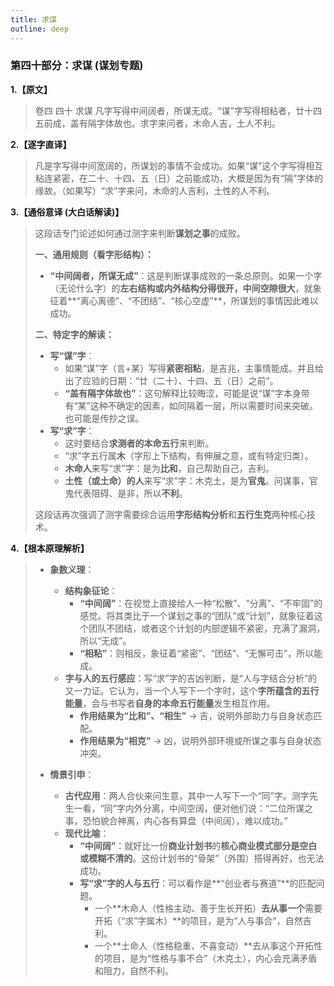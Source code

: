 ```yaml
---
title: 求谋
outline: deep
---
```

  
### **第四十部分：求谋 (谋划专题)**

**1.【原文】**
> 卷四 四十 求谋
> 凡字写得中间阔者，所谋无成。“谋”字写得相粘者，廿十四五前成，盖有隔字体故也。求字来问者，木命人吉，土人不利。

**2.【逐字直译】**
> 凡是字写得中间宽阔的，所谋划的事情不会成功。如果“谋”这个字写得相互粘连紧密，在二十、十四、五（日）之前能成功，大概是因为有“隔”字体的缘故。（如果写）“求”字来问，木命的人吉利，土性的人不利。

**3.【通俗意译 (大白话解读)】**
> 这段话专门论述如何通过测字来判断**谋划之事**的成败。
> 
> **一、通用规则（看字形结构）：**
> *   **“中间阔者，所谋无成”**：这是判断谋事成败的一条总原则。如果一个字（无论什么字）的**左右结构或内外结构分得很开，中间空隙很大**，就象征着**“离心离德”、“不团结”、“核心空虚”**，所谋划的事情因此难以成功。
> 
> **二、特定字的解读：**
> *   **写“谋”字**：
>     *   如果“谋”字（言+某）写得**紧密相粘**，是吉兆，主事情能成。并且给出了应验的日期：“廿（二十）、十四、五（日）之前”。
>     *   **“盖有隔字体故也”**：这句解释比较晦涩，可能是说“谋”字本身带有“某”这种不确定的因素，如同隔着一层，所以需要时间来突破。也可能是传抄之误。
> *   **写“求”字**：
>     *   这时要结合**求测者的本命五行**来判断。
>     *   “求”字五行属**木**（字形上下结构，有伸展之意，或有特定归类）。
>     *   **木命人**来写“求”字：是为**比和**，自己帮助自己，吉利。
>     *   **土性（或土命）的人**来写“求”字：木克土，是为**官鬼**。问谋事，官鬼代表阻碍、是非，所以**不利**。
> 
> 这段话再次强调了测字需要综合运用**字形结构分析**和**五行生克**两种核心技术。

**4.【根本原理解析】**
> *   **象数义理**：
>     *   **结构象征论**：
>         *   **“中间阔”**：在视觉上直接给人一种“松散”、“分离”、“不牢固”的感觉。将其类比于一个谋划之事的“团队”或“计划”，就象征着这个团队不团结，或者这个计划的内部逻辑不紧密，充满了漏洞，所以“无成”。
>         *   **“相粘”**：则相反，象征着“紧密”、“团结”、“无懈可击”，所以能成。
>     *   **字与人的五行感应**：写“求”字的吉凶判断，是“人与字结合分析”的又一力证。它认为，当一个人写下一个字时，这个**字所蕴含的五行能量**，会与书写者**自身的本命五行能量**发生相互作用。
>         *   **作用结果为“比和”、“相生”** -> 吉，说明外部助力与自身状态匹配。
>         *   **作用结果为“相克”** -> 凶，说明外部环境或所谋之事与自身状态冲突。
> 
> *   **情景引申**：
>     *   **古代应用**：两人合伙来问生意，其中一人写下一个“同”字。测字先生一看，“同”字内外分离，中间空阔，便对他们说：“二位所谋之事，恐怕貌合神离，内心各有算盘（中间阔），难以成功。”
>     *   **现代比喻**：
>         *   **“中间阔”**：就好比一份**商业计划书**的**核心商业模式部分是空白或模糊不清的**。这份计划书的“骨架”（外围）搭得再好，也无法成功。
>         *   **写“求”字的人与五行**：可以看作是**“创业者与赛道”**的匹配问题。
>             *   一个**木命人（性格主动、善于生长开拓）**去从事一个**需要开拓（“求”字属木）**的项目，是为“人与事合”，自然吉利。
>             *   一个**土命人（性格稳重、不喜变动）**去从事这个开拓性的项目，是为“性格与事不合”（木克土），内心会充满矛盾和阻力，自然不利。
